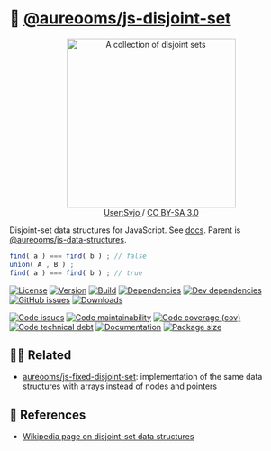 :rice_ball: [@aureooms/js-disjoint-set](https://make-github-pseudonymous-again.github.io/js-disjoint-set)
==

<p align="center">
<a href="https://commons.wikimedia.org/wiki/File:Disjuct-sets.svg">
<img alt="A collection of disjoint sets" src="https://upload.wikimedia.org/wikipedia/commons/8/89/Disjuct-sets.svg" width="300">
</a><br/>
<a href="https://commons.wikimedia.org/w/index.php?title=User:Svjo">
User:Svjo
</a>
/
<a href="https://creativecommons.org/licenses/by-sa/3.0">CC BY-SA 3.0</a>
</p>


Disjoint-set data structures for JavaScript.
See [docs](https://make-github-pseudonymous-again.github.io/js-disjoint-set).
Parent is
[@aureooms/js-data-structures](https://github.com/aureooms/js-data-structures).

```js
find( a ) === find( b ) ; // false
union( A , B ) ;
find( a ) === find( b ) ; // true
```

[![License](https://img.shields.io/github/license/aureooms/js-disjoint-set.svg)](https://raw.githubusercontent.com/aureooms/js-disjoint-set/main/LICENSE)
[![Version](https://img.shields.io/npm/v/@aureooms/js-disjoint-set.svg)](https://www.npmjs.org/package/@aureooms/js-disjoint-set)
[![Build](https://img.shields.io/travis/aureooms/js-disjoint-set/main.svg)](https://travis-ci.org/aureooms/js-disjoint-set/branches)
[![Dependencies](https://img.shields.io/david/aureooms/js-disjoint-set.svg)](https://david-dm.org/aureooms/js-disjoint-set)
[![Dev dependencies](https://img.shields.io/david/dev/aureooms/js-disjoint-set.svg)](https://david-dm.org/aureooms/js-disjoint-set?type=dev)
[![GitHub issues](https://img.shields.io/github/issues/aureooms/js-disjoint-set.svg)](https://github.com/aureooms/js-disjoint-set/issues)
[![Downloads](https://img.shields.io/npm/dm/@aureooms/js-disjoint-set.svg)](https://www.npmjs.org/package/@aureooms/js-disjoint-set)

[![Code issues](https://img.shields.io/codeclimate/issues/aureooms/js-disjoint-set.svg)](https://codeclimate.com/github/aureooms/js-disjoint-set/issues)
[![Code maintainability](https://img.shields.io/codeclimate/maintainability/aureooms/js-disjoint-set.svg)](https://codeclimate.com/github/aureooms/js-disjoint-set/trends/churn)
[![Code coverage (cov)](https://img.shields.io/codecov/c/gh/aureooms/js-disjoint-set/main.svg)](https://codecov.io/gh/aureooms/js-disjoint-set)
[![Code technical debt](https://img.shields.io/codeclimate/tech-debt/aureooms/js-disjoint-set.svg)](https://codeclimate.com/github/aureooms/js-disjoint-set/trends/technical_debt)
[![Documentation](https://make-github-pseudonymous-again.github.io/js-disjoint-set/badge.svg)](https://make-github-pseudonymous-again.github.io/js-disjoint-set/source.html)
[![Package size](https://img.shields.io/bundlephobia/minzip/@aureooms/js-disjoint-set)](https://bundlephobia.com/result?p=@aureooms/js-disjoint-set)

## :dancing_women: Related

  - [aureooms/js-fixed-disjoint-set](https://github.com/aureooms/js-fixed-disjoint-set):
    implementation of the same data structures with arrays instead of nodes and pointers

## :scroll: References

  - [Wikipedia page on disjoint-set data structures](https://en.wikipedia.org/wiki/Disjoint-set_data_structure)
